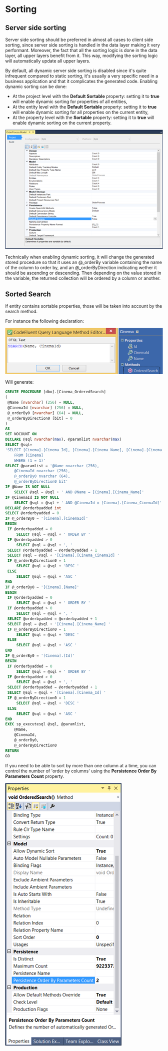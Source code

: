 # Sorting

## Server side sorting


Server side sorting should be preferred in almost all cases to client side sorting, since server side sorting is handled in the data layer making it very performant. Moreover, the fact that all the sorting logic is done in the data layer, all upper layers benefit from it. This way, modifying the sorting logic will automatically update all upper layers.

By default, all dynamic server side sorting is disabled since it's quite infrequent compared to static sorting, it's usually a very specific need in a business application and that it complicates the generated code. Enabling dynamic sorting can be done:
* At the project level with the **Default Sortable** property: setting it to **true** will enable dynamic sorting for properties of all entities,
* At the entity level with the **Default Sortable** property: setting it to **true** will enable dynamic sorting for all properties on the current entity,
* At the property level with the **Sortable** property: setting it to **true** will enable dynamic sorting on the current property.

![](img/configuration-01.png)

Technically when enabling dynamic sorting, it will change the generated stored procedure so that it uses an @_orderBy variable containing the name of the column to order by, and an @_orderByDirection indicating wether it should be ascending or descending. Then depending on the value stored in the variable, the returned collection will be ordered by a column or another.

## Sorted Search

If entity contains sortable properties, those will be taken into account by the search method.

For instance the following declaration:

![](img/cfql-07.png)

Will generate:

```sql
CREATE PROCEDURE [dbo].[Cinema_OrderedSearch]
(
 @Name [nvarchar] (256) = NULL,
 @CinemaId [nvarchar] (256) = NULL,
 @_orderBy0 [nvarchar] (64) = NULL,
 @_orderByDirection0 [bit] = 0
)
AS
SET NOCOUNT ON
DECLARE @sql nvarchar(max), @paramlist nvarchar(max)
SELECT @sql=
'SELECT [Cinema].[Cinema_Id], [Cinema].[Cinema_Name], [Cinema].[Cinema_CinemaId] 
    FROM [Cinema]
    WHERE (1 = 1)'
SELECT @paramlist = '@Name nvarchar (256),
    @CinemaId nvarchar (256),
    @_orderBy0 nvarchar (64),
    @_orderByDirection0 bit'
IF @Name IS NOT NULL
    SELECT @sql = @sql + ' AND @Name = [Cinema].[Cinema_Name]'
IF @CinemaId IS NOT NULL
    SELECT @sql = @sql + ' AND @CinemaId = [Cinema].[Cinema_CinemaId]'
DECLARE @orderbyadded int
SELECT @orderbyadded = 0
IF @_orderBy0 = '[Cinema].[CinemaId]'
BEGIN
 IF @orderbyadded = 0
     SELECT @sql = @sql + ' ORDER BY '
 IF @orderbyadded > 0
     SELECT @sql = @sql + ', '
 SELECT @orderbyadded = @orderbyadded + 1
 SELECT @sql = @sql + '[Cinema].[Cinema_CinemaId] '
 IF @_orderByDirection0 = 1
     SELECT @sql = @sql + 'DESC '
 ELSE
     SELECT @sql = @sql + 'ASC '
END
IF @_orderBy0 = '[Cinema].[Name]'
BEGIN
 IF @orderbyadded = 0
     SELECT @sql = @sql + ' ORDER BY '
 IF @orderbyadded > 0
     SELECT @sql = @sql + ', '
 SELECT @orderbyadded = @orderbyadded + 1
 SELECT @sql = @sql + '[Cinema].[Cinema_Name] '
 IF @_orderByDirection0 = 1
     SELECT @sql = @sql + 'DESC '
 ELSE
     SELECT @sql = @sql + 'ASC '
END
IF @_orderBy0 = '[Cinema].[Id]'
BEGIN
 IF @orderbyadded = 0
     SELECT @sql = @sql + ' ORDER BY '
 IF @orderbyadded > 0
     SELECT @sql = @sql + ', '
 SELECT @orderbyadded = @orderbyadded + 1
 SELECT @sql = @sql + '[Cinema].[Cinema_Id] '
 IF @_orderByDirection0 = 1
     SELECT @sql = @sql + 'DESC '
 ELSE
     SELECT @sql = @sql + 'ASC '
END
EXEC sp_executesql @sql, @paramlist,
    @Name,
    @CinemaId,
    @_orderBy0,
    @_orderByDirection0
RETURN
GO
```

If you need to be able to sort by more than one column at a time, you can control the number of 'order by columns' using the **Persistence Order By Parameters Count** property.

![](img/cfql-08.png)